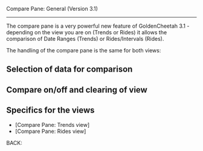 Compare Pane: General (Version 3.1)
***

The compare pane is a very powerful new feature of GoldenCheetah 3.1 - depending on the view you are on (Trends or Rides) it allows the comparison of Date Ranges (Trends) or Rides/Intervals (Rides).

The handling of the compare pane is the same for both views:

## Selection of data for comparison



## Compare on/off and clearing of view



## Specifics for the views


* [Compare Pane: Trends view]
* [Compare Pane: Rides view]


BACK:

